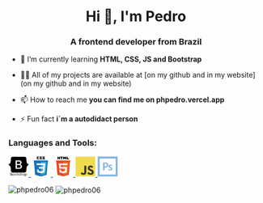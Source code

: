<h1 align="center">Hi 👋, I'm Pedro</h1>
<h3 align="center">A frontend developer from Brazil</h3>

- 🌱 I’m currently learning **HTML, CSS, JS and Bootstrap**

- 👨‍💻 All of my projects are available at [on my github and in my website](on my github and in my website)

- 📫 How to reach me **you can find me on phpedro.vercel.app**

- ⚡ Fun fact **i´m a autodidact person**

<h3 align="left">Languages and Tools:</h3>
<p align="left"> <a href="https://getbootstrap.com" target="_blank" rel="noreferrer"> <img src="https://raw.githubusercontent.com/devicons/devicon/master/icons/bootstrap/bootstrap-plain-wordmark.svg" alt="bootstrap" width="40" height="40"/> </a> <a href="https://www.w3schools.com/css/" target="_blank" rel="noreferrer"> <img src="https://raw.githubusercontent.com/devicons/devicon/master/icons/css3/css3-original-wordmark.svg" alt="css3" width="40" height="40"/> </a> <a href="https://www.w3.org/html/" target="_blank" rel="noreferrer"> <img src="https://raw.githubusercontent.com/devicons/devicon/master/icons/html5/html5-original-wordmark.svg" alt="html5" width="40" height="40"/> </a> <a href="https://developer.mozilla.org/en-US/docs/Web/JavaScript" target="_blank" rel="noreferrer"> <img src="https://raw.githubusercontent.com/devicons/devicon/master/icons/javascript/javascript-original.svg" alt="javascript" width="40" height="40"/> </a> <a href="https://www.photoshop.com/en" target="_blank" rel="noreferrer"> <img src="https://raw.githubusercontent.com/devicons/devicon/master/icons/photoshop/photoshop-line.svg" alt="photoshop" width="40" height="40"/> </a> </p>

<p><img align="left" src="https://github-readme-stats.vercel.app/api/top-langs?username=phpedro06&show_icons=true&locale=en&layout=compact" alt="phpedro06" /></p>

<p>&nbsp;<img align="center" src="https://github-readme-stats.vercel.app/api?username=phpedro06&show_icons=true&locale=en" alt="phpedro06" /></p>
